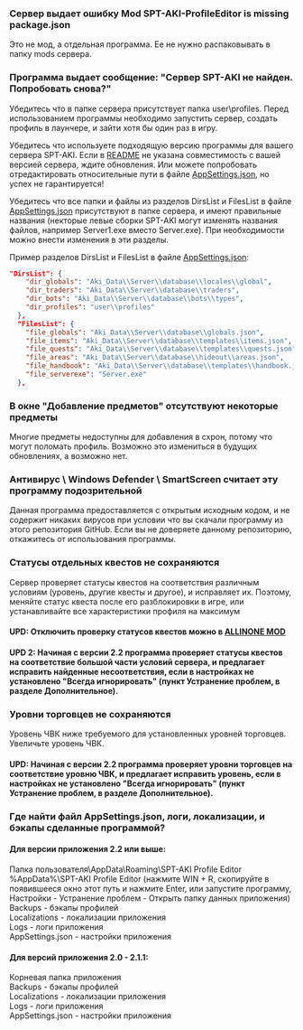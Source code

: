 ### Сервер выдает ошибку Mod SPT-AKI-ProfileEditor is missing package.json
Это не мод, а отдельная программа. Ее не нужно распаковывать в папку mods сервера.

### Программа выдает сообщение: "Сервер SPT-AKI не найден. Попробовать снова?"
Убедитесь что в папке сервера присутствует папка user\profiles. Перед использованием программы необходимо запустить сервер, создать профиль в лаунчере, и зайти хотя бы один раз в игру.

Убедитесь что используете подходящую версию программы для вашего сервера SPT-AKI. Если в [README](README.md) не указана совместимость с вашей версией сервера, ждите обновления. Или можете попробовать отредактировать относительные пути в файле [AppSettings.json](FAQ.md#где-найти-файл-appsettingsjson-логи-локализации-и-бэкапы-сделанные-программой), но успех не гарантируется!

Убедитесь что все папки и файлы из разделов DirsList и FilesList в файле [AppSettings.json](FAQ.md#где-найти-файл-appsettingsjson-логи-локализации-и-бэкапы-сделанные-программой) присутствуют в папке сервера, и имеют правильные названия (некторые левые сборки SPT-AKI могут изменять названия файлов, например Server1.exe вместо Server.exe).
При необходимости можно внести изменения в эти разделы.

Пример разделов DirsList и FilesList в файле [AppSettings.json](FAQ.md#где-найти-файл-appsettingsjson-логи-локализации-и-бэкапы-сделанные-программой):
```json
"DirsList": {
    "dir_globals": "Aki_Data\\Server\\database\\locales\\global",
    "dir_traders": "Aki_Data\\Server\\database\\traders",
    "dir_bots": "Aki_Data\\Server\\database\\bots\\types",
    "dir_profiles": "user\\profiles"
  },
  "FilesList": {
    "file_globals": "Aki_Data\\Server\\database\\globals.json",
    "file_items": "Aki_Data\\Server\\database\\templates\\items.json",
    "file_quests": "Aki_Data\\Server\\database\\templates\\quests.json",
    "file_areas": "Aki_Data\\Server\\database\\hideout\\areas.json",
    "file_handbook": "Aki_Data\\Server\\database\\templates\\handbook.json",
    "file_serverexe": "Server.exe"
  },
```

### В окне "Добавление предметов" отсутствуют некоторые предметы
Многие предметы недоступны для добавления в схрон, потому что могут поломать профиль. Возможно это измениться в будущих обновлениях, а возможно нет.

### Антивирус \ Windows Defender \ SmartScreen считает эту программу подозрительной
Данная программа предоставляется с открытым исходным кодом, и не содержит никаких вирусов при условии что вы скачали программу из этого репозитория GitHub. Если вы не доверяете данному репозиторию, откажитесь от использования программы.

### Статусы отдельных квестов не сохраняются
Сервер проверяет статусы квестов на соответствия различным условиям (уровень, другие квесты и другое), и исправляет их. Поэтому, меняйте статус квеста после его разблокировки в игре, или устанавливайте все характеристики профиля на максимум
#### UPD: Отключить проверку статусов квестов можно в [ALLINONE MOD](https://hub.sp-tarkov.com/files/file/1-allinone-mod/)
#### UPD 2: Начиная с версии 2.2 программа проверяет статусы квестов на соответствие большой части условий сервера, и предлагает исправить найденные несоответствия, если в настройках не установлено "Всегда игнорировать" (пункт Устранение проблем, в разделе Дополнительное).

### Уровни торговцев не сохраняются
Уровень ЧВК ниже требуемого для установленных уровней торговцев. Увеличьте уровень ЧВК.
#### UPD: Начиная с версии 2.2 программа проверяет уровни торговцев на соответствие уровню ЧВК, и предлагает исправить уровень, если в настройках не установлено "Всегда игнорировать" (пункт Устранение проблем, в разделе Дополнительное).

### Где найти файл AppSettings.json, логи, локализации, и бэкапы сделанные программой?
#### Для версии приложения 2.2 или выше:
Папка пользователя\AppData\Roaming\SPT-AKI Profile Editor</br>
%AppData%\SPT-AKI Profile Editor (нажмите WIN + R, скопируйте в появившееся окно этот путь и нажмите Enter, или запустите программу, Настройки - Устранение проблем - Открыть папку данных приложения)</br>
Backups - бэкапы профилей</br>
Localizations - локализации приложения</br>
Logs - логи приложения</br>
AppSettings.json - настройки приложения</br>
#### Для версий приложения 2.0 - 2.1.1:
Корневая папка приложения</br>
Backups - бэкапы профилей</br>
Localizations - локализации приложения</br>
Logs - логи приложения</br>
AppSettings.json - настройки приложения</br>
